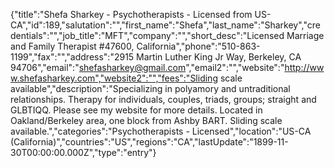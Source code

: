 {"title":"Shefa Sharkey - Psychotherapists - Licensed from US-CA","id":189,"salutation":"","first_name":"Shefa","last_name":"Sharkey","credentials":"","job_title":"MFT","company":"","short_desc":"Licensed Marriage and Family Therapist #47600, California","phone":"510-863-1199","fax":"","address":"2915 Martin Luther King Jr Way, Berkeley, CA 94706","email":"shefasharkey@gmail.com","email2":"","website":"http://www.shefasharkey.com","website2":"","fees":"Sliding scale available","description":"Specializing in polyamory and untraditional relationships. Therapy for individuals, couples, triads, groups; straight and GLBTIQQ. Please see my website for more details.   Located in Oakland/Berkeley area, one block from Ashby BART.  Sliding scale available.","categories":"Psychotherapists - Licensed","location":"US-CA (California)","countries":"US","regions":"CA","lastUpdate":"1899-11-30T00:00:00.000Z","type":"entry"}
